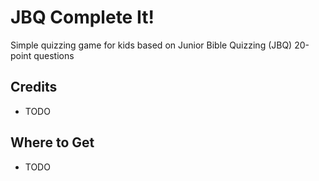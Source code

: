 # JBQ Complete It!

Simple quizzing game for kids based on Junior Bible Quizzing (JBQ) 20-point questions

## Credits

- TODO

## Where to Get
- TODO